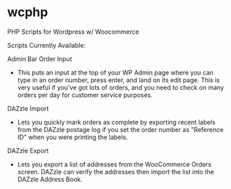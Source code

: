 # wcphp
PHP Scripts for Wordpress w/ Woocommerce

Scripts Currently Available:

Admin Bar Order Input
- This puts an input at the top of your WP Admin page where you can type in an order number, press enter, and land on its edit page.  This is very useful if you've got lots of orders, and you need to check on many orders per day for customer service purposes.

DAZzle Import
- Lets you quickly mark orders as complete by exporting recent labels from the DAZzle postage log if you set the order number as "Reference ID" when you were printing the labels.

DAZzle Export
- Lets you export a list of addresses from the WooCommerce Orders screen.  DAZzle can verify the addresses then import the list into the DAZzle Address Book.
